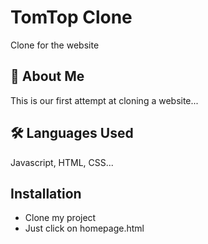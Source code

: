 # TomTop Clone

Clone for the website

## 🚀 About Me

This is our first attempt at cloning a website...

## 🛠 Languages Used

Javascript, HTML, CSS...

## Installation

- Clone my project
- Just click on homepage.html

